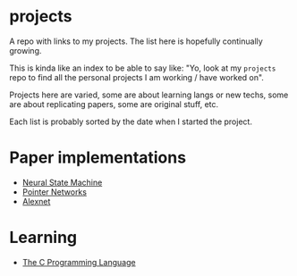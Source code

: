 # projects
A repo with links to my projects. The list here is hopefully continually growing.

This is kinda like an index to be able to say like: "Yo, look at my `projects` repo to find all the personal projects I am working / have worked on".

Projects here are varied, some are about learning langs or new techs, some are about replicating papers, some are original stuff, etc.

Each list is probably sorted by the date when I started the project.

# Paper implementations

* [Neural State Machine](https://github.com/gchaperon/neural-state-machine)
* [Pointer Networks](https://github.com/gchaperon/pointer-networks)
* [Alexnet](https://github.com/gchaperon/alexnet)


# Learning

* [The C Programming Language](https://github.com/gchaperon/the-c-programming-language)

